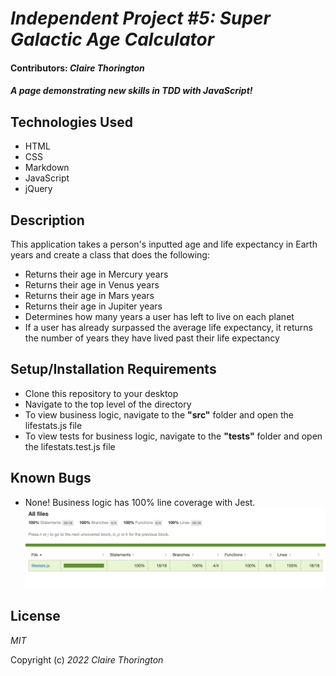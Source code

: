 # _Independent Project #5: Super Galactic Age Calculator_

#### Contributors: _**Claire Thorington**_

#### _A page demonstrating new skills in TDD with JavaScript!_


## Technologies Used

* HTML
* CSS
* Markdown
* JavaScript
* jQuery

## Description

This application takes a person's inputted age and life expectancy in Earth years and create a class that does the following:

* Returns their age in Mercury years
* Returns their age in Venus years
* Returns their age in Mars years
* Returns their age in Jupiter years
* Determines how many years a user has left to live on each planet
* If a user has already surpassed the average life expectancy, it returns the number of years they have lived past their life expectancy

## Setup/Installation Requirements

* Clone this repository to your desktop
* Navigate to the top level of the directory
* To view business logic, navigate to the __"src"__ folder and open the lifestats.js file
* To view tests for business logic, navigate to the __"__tests__"__ folder and open the lifestats.test.js file

## Known Bugs

* None! Business logic has 100% line coverage with Jest.
![a screenshot of my Jest score](img/jestcoverage.JPG)

## License

_MIT_

Copyright (c) _2022_ _Claire Thorington_